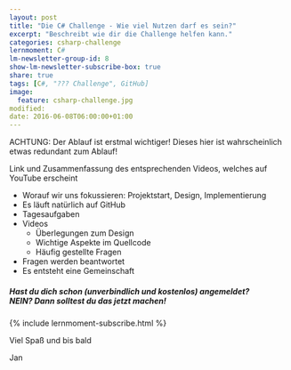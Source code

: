 ```yaml
---
layout: post
title: "Die C# Challenge - Wie viel Nutzen darf es sein?"
excerpt: "Beschreibt wie dir die Challenge helfen kann."
categories: csharp-challenge
lernmoment: C#
lm-newsletter-group-id: 8
show-lm-newsletter-subscribe-box: true
share: true
tags: [C#, "??? Challenge", GitHub]
image:
  feature: csharp-challenge.jpg
modified:
date: 2016-06-08T06:00:00+01:00
---
```


ACHTUNG: Der Ablauf ist erstmal wichtiger! Dieses hier ist wahrscheinlich etwas redundant zum Ablauf!

Link und Zusammenfassung des entsprechenden Videos, welches auf YouTube erscheint
- Worauf wir uns fokussieren: Projektstart, Design, Implementierung
- Es läuft natürlich auf GitHub
- Tagesaufgaben
- Videos
    - Überlegungen zum Design
    - Wichtige Aspekte im Quellcode
    - Häufig gestellte Fragen
- Fragen werden beantwortet
- Es entsteht eine Gemeinschaft

<div class="subscribe-notice">
  <h5>Hast du dich schon (unverbindlich und kostenlos) angemeldet? <br> NEIN? Dann solltest du das jetzt machen!</h5>
    {% include lernmoment-subscribe.html %}
</div>



Viel Spaß und bis bald

Jan
